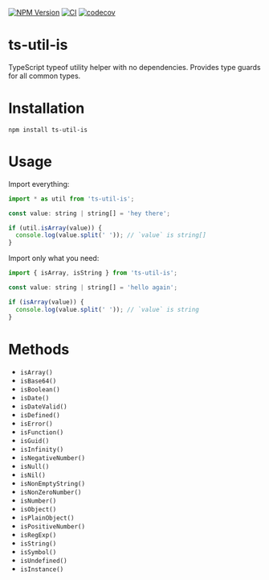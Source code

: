 [![NPM Version](https://badge.fury.io/js/ts-util-is.svg)](https://badge.fury.io/js/ts-util-is)
[![CI](https://github.com/justinlettau/ts-util-is/workflows/CI/badge.svg)](https://github.com/justinlettau/ts-util-is/actions)
[![codecov](https://codecov.io/gh/justinlettau/ts-util-is/branch/master/graph/badge.svg)](https://codecov.io/gh/justinlettau/ts-util-is)

# ts-util-is

TypeScript typeof utility helper with no dependencies. Provides type guards for all common types.

# Installation

```
npm install ts-util-is
```

# Usage

Import everything:

```js
import * as util from 'ts-util-is';

const value: string | string[] = 'hey there';

if (util.isArray(value)) {
  console.log(value.split(' ')); // `value` is string[]
}
```

Import only what you need:

```js
import { isArray, isString } from 'ts-util-is';

const value: string | string[] = 'hello again';

if (isArray(value)) {
  console.log(value.split(' ')); // `value` is string
}
```

# Methods

- `isArray()`
- `isBase64()`
- `isBoolean()`
- `isDate()`
- `isDateValid()`
- `isDefined()`
- `isError()`
- `isFunction()`
- `isGuid()`
- `isInfinity()`
- `isNegativeNumber()`
- `isNull()`
- `isNil()`
- `isNonEmptyString()`
- `isNonZeroNumber()`
- `isNumber()`
- `isObject()`
- `isPlainObject()`
- `isPositiveNumber()`
- `isRegExp()`
- `isString()`
- `isSymbol()`
- `isUndefined()`
- `isInstance()`
